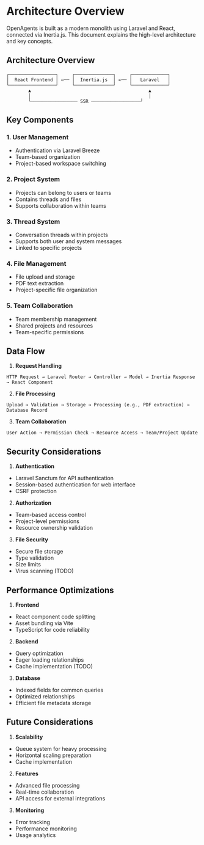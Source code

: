# Architecture Overview

OpenAgents is built as a modern monolith using Laravel and React, connected via Inertia.js. This document explains the high-level architecture and key concepts.

## Architecture Overview

```
┌─────────────────┐     ┌──────────────┐     ┌─────────────┐
│  React Frontend │ ←── │  Inertia.js  │ ←── │   Laravel   │
└─────────────────┘     └──────────────┘     └─────────────┘
        ▲                                           ▲
        │                                           │
        └───────────────── SSR ──────────────────┘
```

## Key Components

### 1. User Management
- Authentication via Laravel Breeze
- Team-based organization
- Project-based workspace switching

### 2. Project System
- Projects can belong to users or teams
- Contains threads and files
- Supports collaboration within teams

### 3. Thread System
- Conversation threads within projects
- Supports both user and system messages
- Linked to specific projects

### 4. File Management
- File upload and storage
- PDF text extraction
- Project-specific file organization

### 5. Team Collaboration
- Team membership management
- Shared projects and resources
- Team-specific permissions

## Data Flow

1. **Request Handling**
```
HTTP Request → Laravel Router → Controller → Model → Inertia Response → React Component
```

2. **File Processing**
```
Upload → Validation → Storage → Processing (e.g., PDF extraction) → Database Record
```

3. **Team Collaboration**
```
User Action → Permission Check → Resource Access → Team/Project Update
```

## Security Considerations

1. **Authentication**
- Laravel Sanctum for API authentication
- Session-based authentication for web interface
- CSRF protection

2. **Authorization**
- Team-based access control
- Project-level permissions
- Resource ownership validation

3. **File Security**
- Secure file storage
- Type validation
- Size limits
- Virus scanning (TODO)

## Performance Optimizations

1. **Frontend**
- React component code splitting
- Asset bundling via Vite
- TypeScript for code reliability

2. **Backend**
- Query optimization
- Eager loading relationships
- Cache implementation (TODO)

3. **Database**
- Indexed fields for common queries
- Optimized relationships
- Efficient file metadata storage

## Future Considerations

1. **Scalability**
- Queue system for heavy processing
- Horizontal scaling preparation
- Cache implementation

2. **Features**
- Advanced file processing
- Real-time collaboration
- API access for external integrations

3. **Monitoring**
- Error tracking
- Performance monitoring
- Usage analytics